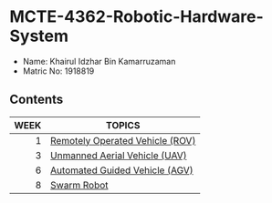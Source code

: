 # MCTE-4362-Robotic-Hardware-System

- Name: Khairul Idzhar Bin Kamarruzaman
- Matric No: 1918819

## Contents
| WEEK | TOPICS |
|-----:|---------------|
|     1|[Remotely Operated Vehicle (ROV)](Week1/ROV.md) |
|     3|[Unmanned Aerial Vehicle (UAV)](Week3/UAV.md)   |
|     6|[Automated Guided Vehicle (AGV)](Week6/AGV.md)  |
|     8|[Swarm Robot](Week8/SWARMROBOT.md)  |